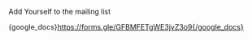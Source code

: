 <p>Add Yourself to the mailing list <br> </p>

{google_docs}https://forms.gle/GFBMFETgWE3jvZ3o9{/google_docs}
